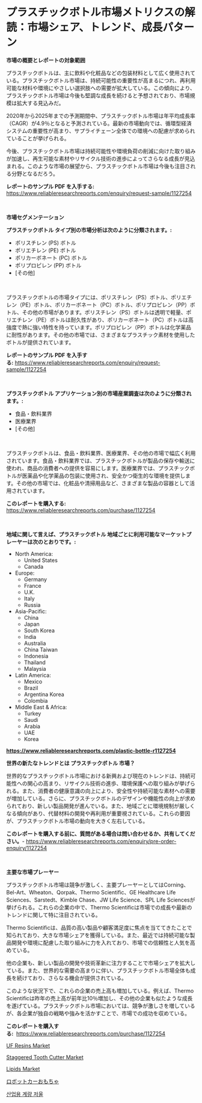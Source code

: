 <p><h1>プラスチックボトル市場メトリクスの解読：市場シェア、トレンド、成長パターン</h1></p><p><strong>市場の概要とレポートの対象範囲</strong></p>
<p><p>プラスチックボトルは、主に飲料や化粧品などの包装材料として広く使用されている。プラスチックボトル市場は、持続可能性の重要性が高まるにつれ、再利用可能な材料や環境にやさしい選択肢への需要が拡大している。この傾向により、プラスチックボトル市場は今後も堅調な成長を続けると予想されており、市場規模は拡大する見込みだ。</p><p>2020年から2025年までの予測期間中、プラスチックボトル市場は年平均成長率（CAGR）が4.9％となると予測されている。最新の市場動向では、循環型経済システムの重要性が高まり、サプライチェーン全体での環境への配慮が求められていることが挙げられる。</p><p>今後、プラスチックボトル市場は持続可能性や環境負荷の削減に向けた取り組みが加速し、再生可能な素材やリサイクル技術の進歩によってさらなる成長が見込まれる。このような市場の展望から、プラスチックボトル市場は今後も注目される分野となるだろう。</p></p>
<p><strong>レポートのサンプル PDF を入手する:</strong> <a href="https://www.reliableresearchreports.com/enquiry/request-sample/1127254">https://www.reliableresearchreports.com/enquiry/request-sample/1127254</a></p>
<p>&nbsp;</p>
<p><strong>市場セグメンテーション</strong></p>
<p><strong>プラスチックボトル タイプ別の市場分析は次のように分類されます。:</strong></p>
<p><ul><li>ポリスチレン (PS) ボトル</li><li>ポリエチレン (PE) ボトル</li><li>ポリカーボネート (PC) ボトル</li><li>ポリプロピレン (PP) ボトル</li><li>[その他]</li></ul></p>
<p>&nbsp;</p>
<p><p>プラスチックボトルの市場タイプには、ポリスチレン（PS）ボトル、ポリエチレン（PE）ボトル、ポリカーボネート（PC）ボトル、ポリプロピレン（PP）ボトル、その他の市場があります。ポリスチレン（PS）ボトルは透明で軽量、ポリエチレン（PE）ボトルは耐久性があり、ポリカーボネート（PC）ボトルは高強度で熱に強い特性を持っています。ポリプロピレン（PP）ボトルは化学薬品に耐性があります。その他の市場では、さまざまなプラスチック素材を使用したボトルが提供されています。</p></p>
<p><strong>レポートのサンプル PDF を入手する:</strong>&nbsp;<a href="https://www.reliableresearchreports.com/enquiry/request-sample/1127254">https://www.reliableresearchreports.com/enquiry/request-sample/1127254</a></p>
<p>&nbsp;</p>
<p><strong> プラスチックボトル アプリケーション別の市場産業調査は次のように分類されます。:</strong></p>
<p><ul><li>食品・飲料業界</li><li>医療業界</li><li>[その他]</li></ul></p>
<p>&nbsp;</p>
<p><p>プラスチックボトルは、食品・飲料業界、医療業界、その他の市場で幅広く利用されています。食品・飲料業界では、プラスチックボトルが製品の保存や輸送に使われ、商品の消費者への提供を容易にします。医療業界では、プラスチックボトルが医薬品や化学薬品の包装に使用され、安全かつ衛生的な環境を提供します。その他の市場では、化粧品や清掃用品など、さまざまな製品の容器として活用されています。</p></p>
<p><strong>このレポートを購入する:</strong>&nbsp; <a href="https://www.reliableresearchreports.com/purchase/1127254">https://www.reliableresearchreports.com/purchase/1127254</a></p>
<p>&nbsp;</p>
<p><strong>地域に関して言えば、プラスチックボトル 地域ごとに利用可能なマーケットプレーヤーは次のとおりです。:</strong></p>
<p><ul>
    <li>
        North America:
        <ul>
            <li>United States</li>
            <li>Canada</li>
        </ul>
    </li>
    <li>
        Europe:
        <ul>
            <li>Germany</li>
            <li>France</li>
            <li>U.K.</li>
            <li>Italy</li>
            <li>Russia</li>
        </ul>
    </li>
    <li>
        Asia-Pacific:
        <ul>
            <li>China</li>
            <li>Japan</li>
            <li>South Korea</li>
            <li>India</li>
            <li>Australia</li>
            <li>China Taiwan</li>
            <li>Indonesia</li>
            <li>Thailand</li>
            <li>Malaysia</li>
        </ul>
    </li>
    <li>
        Latin America:
        <ul>
            <li>Mexico</li>
            <li>Brazil</li>
            <li>Argentina Korea</li>
            <li>Colombia</li>
        </ul>
    </li>
    <li>
        Middle East & Africa:
        <ul>
            <li>Turkey</li>
            <li>Saudi</li>
            <li>Arabia</li>
            <li>UAE</li>
            <li>Korea</li>
        </ul>
    </li>
    </ul></p>
<p><strong><a href="https://www.reliableresearchreports.com/plastic-bottle-r1127254">https://www.reliableresearchreports.com/plastic-bottle-r1127254</a></strong>&nbsp;</p>
<p><strong>世界の新たなトレンドとは プラスチックボトル 市場？</strong></p>
<p><p>世界的なプラスチックボトル市場における新興および現在のトレンドは、持続可能性への関心の高まり、リサイクル技術の進歩、環境保護への取り組みが挙げられる。また、消費者の健康意識の向上により、安全性や持続可能な素材への需要が増加している。さらに、プラスチックボトルのデザインや機能性の向上が求められており、新しい製品開発が進んでいる。また、地域ごとに環境規制が厳しくなる傾向があり、代替材料の開発や再利用が重要視されている。これらの要因が、プラスチックボトル市場の動向を大きく左右している。</p></p>
<p><strong>このレポートを購入する前に、質問がある場合は問い合わせるか、共有してください。</strong>- <a href="https://www.reliableresearchreports.com/enquiry/pre-order-enquiry/1127254">https://www.reliableresearchreports.com/enquiry/pre-order-enquiry/1127254</a></p>
<p>&nbsp;</p>
<p><strong>主要な市場プレーヤー</strong></p>
<p><p>プラスチックボトル市場は競争が激しく、主要プレーヤーとしてはCorning、Bel-Art、Wheaton、Qorpak、Thermo Scientific、GE Healthcare Life Sciences、Sarstedt、Kimble Chase、JW Life Science、SPL Life Sciencesが挙げられる。これらの企業の中で、Thermo Scientificは市場での成長や最新のトレンドに関して特に注目されている。</p><p>Thermo Scientificは、品質の高い製品や顧客満足度に焦点を当ててきたことで知られており、大きな市場シェアを獲得している。また、最近では持続可能な製品開発や環境に配慮した取り組みに力を入れており、市場での信頼性と人気を高めている。</p><p>他の企業も、新しい製品の開発や技術革新に注力することで市場シェアを拡大している。また、世界的な需要の高まりに伴い、プラスチックボトル市場全体も成長を続けており、さらなる機会が提供されている。</p><p>このような状況下で、これらの企業の売上高も増加している。例えば、Thermo Scientificは昨年の売上高が前年比10％増加し、その他の企業も似たような成長を遂げている。プラスチックボトル市場においては、競争が激しさを増しているが、各企業が独自の戦略や強みを活かすことで、市場での成功を収めている。</p></p>
<p><strong>このレポートを購入する:</strong>&nbsp;&nbsp;<a href="https://www.reliableresearchreports.com/purchase/1127254">https://www.reliableresearchreports.com/purchase/1127254</a></p>
<p><p><a href="https://www.linkedin.com/pulse/uf-resins-market-research-report-key-successful-business-yxn4c?trackingId=nXOnCcycjR0Q59i8PawYkA%3D%3D">UF Resins Market</a></p><p><a href="https://github.com/Airanohannonzb68e5pb53oc1/Market-Research-Report-List-2/blob/main/staggered-tooth-cutter-market.md">Staggered Tooth Cutter Market</a></p><p><a href="https://www.linkedin.com/pulse/lipids-market-size-growth-outlook-from-2024-2031-projecting-lnc6c?trackingId=gVU3Vh9xAEwURLJLUJMBGQ%3D%3D">Lipids Market</a></p><p><a href="https://medium.com/@alletty768546/%E3%83%AD%E3%83%9C%E3%83%83%E3%83%88%E3%82%AB%E3%83%BC%E3%81%AE%E3%81%8A%E3%82%82%E3%81%A1%E3%82%83%E5%B8%82%E5%A0%B4%E5%B1%95%E6%9C%9B-%E7%94%A3%E6%A5%AD%E6%A6%82%E8%A6%81%E3%81%A8%E4%BA%88%E6%B8%AC-2024%E5%B9%B4%E3%81%8B%E3%82%892031%E5%B9%B4-e711dac9dd6a">ロボットカーおもちゃ</a></p><p><a href="https://medium.com/@costelcaramitru2022/%EC%82%B0%EC%97%85%EC%9A%A9-%EC%B2%B4%EC%A4%91%EA%B3%84-%EC%8B%9C%EC%9E%A5-%EA%B7%9C%EB%AA%A8-cagr-%ED%8A%B8%EB%A0%8C%EB%93%9C-2024-2030-fc9c42f8feb2">산업용 계량 저울</a></p></p>